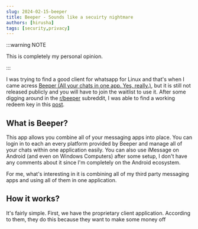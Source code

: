 ```yaml
---
slug: 2024-02-15-beeper
title: Beeper - Sounds like a secuirty nightmare
authors: [hirusha]
tags: [security,privacy]
---
```


:::warning NOTE

This is completely my personal opinion.

:::

I was trying to find a good client for whatsapp for Linux and that's when I came acress [Beeper (All your chats in one app. Yes, really.)](https://www.beeper.com/), but it is still not released publicly and you will have to join the waitlist to use it. After some digging around in the [r/beeper](https://www.reddit.com/r/beeper/) subreddit, I was able to find a working redeem key in this [post](https://www.reddit.com/r/beeper/comments/18ep74x/beeper_cloud_referrals_thread/). 

## What is Beeper?

This app allows you combine all of your messaging apps into place. You can login in to each an every platform provided by Beeper and manage all of your chats within one application easily. You can also use iMessage on Android (and even on Windows Computers) after some setup, I don't have any comments about it since I'm completely on the Android ecosystem.

For me, what's interesting in it is combining all of my third party messaging apps and using all of them in one application.


## How it works?

It's fairly simple. First, we have the proprietary client application. According to them, they do this because they want to make some money off


